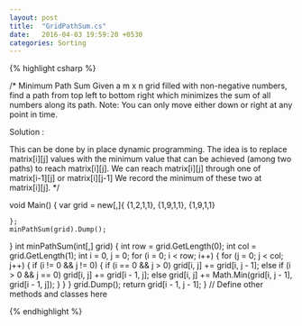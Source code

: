 ```yaml
---
layout: post
title:  "GridPathSum.cs"
date:   2016-04-03 19:59:20 +0530
categories: Sorting
---
```


{% highlight csharp %}


/*
Minimum Path Sum
Given a m x n grid filled with non-negative numbers, find a path from top left to bottom right which minimizes the sum of all numbers along its path.
Note: You can only move either down or right at any point in time.

Solution :  

This can be done by in place dynamic programming. The idea is to replace matrix[i][j] values with the minimum value that can be achieved (among two paths) to reach matrix[i][j].
We can reach matrix[i][j] through one of 
matrix[i-1][j] or
matrix[i][j-1]
We record the minimum of these two at matrix[i][j].
*/

void Main()
{
	var grid = new[,]{
		{1,2,1,1},
		{1,9,1,1},
		{1,9,1,1}

	};
	minPathSum(grid).Dump();

}
int minPathSum(int[,] grid)
{
	int row = grid.GetLength(0);
	int col = grid.GetLength(1);
	int i = 0, j = 0;
	for (i = 0; i < row; i++)
	{
		for (j = 0; j < col; j++)
		{
			if (i != 0 && j != 0)
			{
				if (i == 0 && j > 0)
					grid[i, j] += grid[i, j - 1];
				else if (i > 0 && j == 0)
					grid[i, j] += grid[i - 1, j];
				else
					grid[i, j] += Math.Min(grid[i, j - 1], grid[i - 1, j]);
			}
		}
	}
	grid.Dump();
	return grid[i - 1, j - 1];
}
// Define other methods and classes here


{% endhighlight %}
